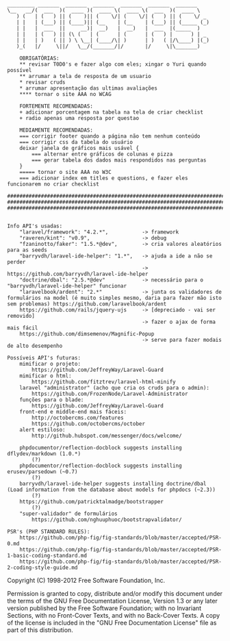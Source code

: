     _________ _______  _______  _______  _______  _______  _______
    \__   __/(  ___  )(  ____ )(  ____ \(  ____ \(  ___  )(  ____ \
       ) (   | (   ) || (    )|| (    \/| (    \/| (   ) || (    \/ _
       | |   | (___) || (____)|| (__    | (__    | (___) || (_____ (_)
       | |   |  ___  ||     __)|  __)   |  __)   |  ___  |(_____  )
       | |   | (   ) || (\ (   | (      | (      | (   ) |      ) | _
       | |   | )   ( || ) \ \__| (____/\| )      | )   ( |/\____) |(_)
       )_(   |/     \||/   \__/(_______/|/       |/     \|\_______)

        OBRIGATÓRIAS:
        ** revisar T0D0's e fazer algo com eles; xingar o Yuri quando possível
        ** arrumar a tela de resposta de um usuario
        * revisar cruds
        * arrumar apresentação das ultimas avaliações
        **** tornar o site AAA no WCAG

        FORTEMENTE RECOMENDADAS:
        + adicionar porcentagem na tabela na tela de criar checklist
        + radio apenas uma resposta por questao

        MEDIAMENTE RECOMENDADAS:
        === corrigir footer quando a página não tem nenhum conteúdo
        === corrigir css da tabela do usuário
        deixar janela de gráficos mais usável {
            === alternar entre gráficos de colunas e pizza
            === gerar tabela dos dados mais respondidos nas perguntas
        }
        ===== tornar o site AAA no W3C
        === adicionar index em titles e questions, e fazer eles funcionarem no criar checklist

    ################################################################################################################################
    ################################################################################################################################
    ################################################################################################################################


    Info API's usadas:
        "laravel/framework": "4.2.*",           -> framework
        "raveren/kint": "v0.9",                 -> debug
        "fzaninotto/faker": "1.5.*@dev",        -> cria valores aleatórios para as seeds
        "barryvdh/laravel-ide-helper": "1.*",   -> ajuda a ide a não se perder
                                                -> https://github.com/barryvdh/laravel-ide-helper
        "doctrine/dbal": "2.5.*@dev"            -> necessário para o "barryvdh/laravel-ide-helper" funcionar
        "laravelbook/ardent": "2.*"             -> junta os validadores de formulários na model (é muito simples mesmo, daria para fazer mão isto sem problemas) https://github.com/laravelbook/ardent
        https://github.com/rails/jquery-ujs     -> [depreciado - vai ser removido]
                                                -> fazer o ajax de forma mais fácil
        https://github.com/dimsemenov/Magnific-Popup
                                                -> serve para fazer modais de alto desempenho

    Possíveis API's futuras:
        mimificar o projeto:
            https://github.com/JeffreyWay/Laravel-Guard
        mimificar o html:
            https://github.com/fitztrev/laravel-html-minify
        laravel "administrator" (acho que cria os cruds para o admin):
            https://github.com/FrozenNode/Laravel-Administrator
        funções para o blade:
            https://github.com/JeffreyWay/Laravel-Guard
        front-end e middle-end mais fáceis:
            http://octobercms.com/features
            https://github.com/octobercms/october
        alert estiloso:
            http://github.hubspot.com/messenger/docs/welcome/

        phpdocumentor/reflection-docblock suggests installing dflydev/markdown (1.0.*)
            (?)
        phpdocumentor/reflection-docblock suggests installing erusev/parsedown (~0.7)
            (?)
        barryvdh/laravel-ide-helper suggests installing doctrine/dbal (Load information from the database about models for phpdocs (~2.3))
            (?)
        https://github.com/patricktalmadge/bootstrapper
            (?)
        "super-validador" de formulários
            https://github.com/nghuuphuoc/bootstrapvalidator/

    PSR's (PHP STANDARD RULES):
        https://github.com/php-fig/fig-standards/blob/master/accepted/PSR-0.md
        https://github.com/php-fig/fig-standards/blob/master/accepted/PSR-1-basic-coding-standard.md
        https://github.com/php-fig/fig-standards/blob/master/accepted/PSR-2-coding-style-guide.md

Copyright (C) 1998-2012 Free Software Foundation, Inc.

Permission is granted to copy, distribute and/or modify this document
under the terms of the GNU Free Documentation License, Version 1.3 or
any later version published by the Free Software Foundation; with no
Invariant Sections, with no Front-Cover Texts, and with no Back-Cover
Texts.  A copy of the license is included in the "GNU Free
Documentation License" file as part of this distribution.